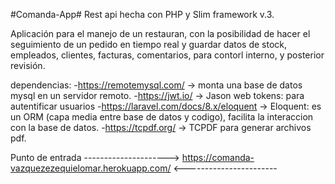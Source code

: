 #Comanda-App#
Rest api hecha con PHP y Slim framework v.3.

Aplicación para el manejo de un restauran, con la posibilidad de hacer el seguimiento de un pedido en tiempo real y guardar datos de stock, empleados, clientes, facturas, comentarios, para contorl interno, y posterior revisión.

dependencias:
-https://remotemysql.com/  -> monta una base de datos mysql en un servidor remoto.
-https://jwt.io/ -> Jason web tokens: para autentificar usuarios
-https://laravel.com/docs/8.x/eloquent -> Eloquent: es un ORM (capa media entre base de datos y codigo), facilita la interaccion con la base de datos.
-https://tcpdf.org/ -> TCPDF para generar archivos pdf.


Punto de entrada --------------------->
    https://comanda-vazquezezequielomar.herokuapp.com/
                                    <-----------------------